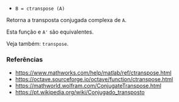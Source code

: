 - `B = ctranspose (A)`

Retorna a transposta conjugada complexa de `A`.

Esta função e `A'` são equivalentes.

Veja também: `transpose`.

### Referências

- https://www.mathworks.com/help/matlab/ref/ctranspose.html
- https://octave.sourceforge.io/octave/function/ctranspose.html
- https://mathworld.wolfram.com/ConjugateTranspose.html
- https://pt.wikipedia.org/wiki/Conjugado_transposto
